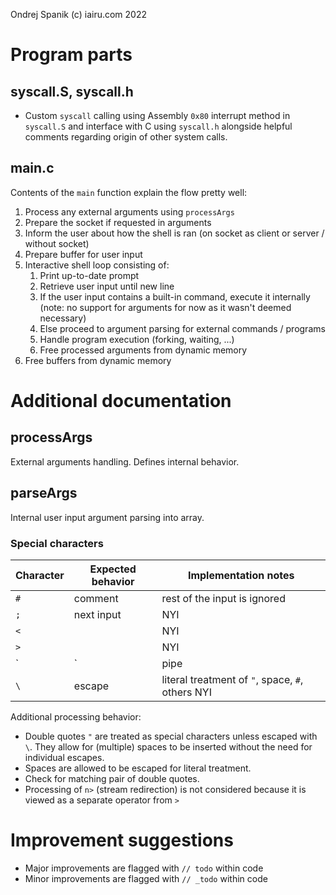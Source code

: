 Ondrej Spanik (c) iairu.com 2022

# Program parts

## syscall.S, syscall.h

- Custom `syscall` calling using Assembly `0x80` interrupt method in `syscall.S` and interface with C using `syscall.h` alongside helpful comments regarding origin of other system calls.

## main.c

Contents of the `main` function explain the flow pretty well:

1. Process any external arguments using `processArgs`
2. Prepare the socket if requested in arguments
3. Inform the user about how the shell is ran (on socket as client or server / without socket)
4. Prepare buffer for user input
5. Interactive shell loop consisting of:
   1. Print up-to-date prompt
   2. Retrieve user input until new line
   3. If the user input contains a built-in command, execute it internally (note: no support for arguments for now as it wasn't deemed necessary)
   4. Else proceed to argument parsing for external commands / programs
   5. Handle program execution (forking, waiting, ...)
   6. Free processed arguments from dynamic memory
6. Free buffers from dynamic memory

# Additional documentation

## processArgs

External arguments handling. Defines internal behavior.

## parseArgs

Internal user input argument parsing into array.

### Special characters

| Character | Expected behavior | Implementation notes                             |
| --------- | ----------------- | ------------------------------------------------ |
| `#`       | comment           | rest of the input is ignored                     |
| `;`       | next input        | NYI                                              |
| `<`       |                   | NYI                                              |
| `>`       |                   | NYI                                              |
| `|`       | pipe              | NYI                                              |
| `\`       | escape            | literal treatment of `"`, space, `#`, others NYI |

Additional processing behavior:

- Double quotes `"` are treated as special characters unless escaped with `\`. They allow for (multiple) spaces to be inserted without the need for individual escapes.
- Spaces are allowed to be escaped for literal treatment.
- Check for matching pair of double quotes.
- Processing of `n>` (stream redirection) is not considered because it is viewed as a separate operator from `>`

# Improvement suggestions

- Major improvements are flagged with `// todo` within code 
- Minor improvements are flagged with `// _todo` within code
